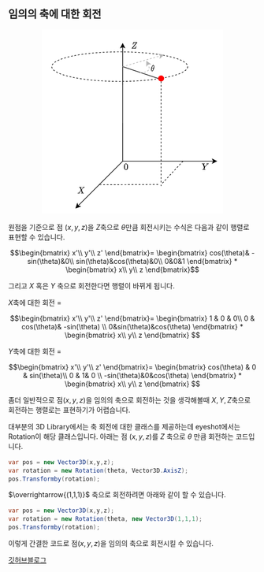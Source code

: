 ## 임의의 축에 대한 회전

<p align="center"> <img src="images/2022-12-24-09-20-18-image.png" title="" alt=""> </p>

원점을 기준으로 점 $(x,y,z)$을 $Z$축으로 $\theta$만큼 회전시키는 수식은 다음과 같이 행렬로 표현할 수 있습니다.

$$\begin{bmatrix}
x'\\
y'\\
z'
\end{bmatrix}=
\begin{bmatrix}
cos(\theta)& -sin(\theta)&0\\
sin(\theta)&cos(\theta)&0\\
0&0&1
\end{bmatrix}
*
\begin{bmatrix}
x\\
y\\
z
\end{bmatrix}$$

그리고 $X$ 혹은 $Y$ 축으로 회전한다면 행렬이 바뀌게 됩니다.

$X$축에 대한 회전 = 

$$\begin{bmatrix}
x'\\
y'\\
z'
\end{bmatrix}=
\begin{bmatrix}
1 & 0 & 0\\
0 & cos(\theta)& -sin(\theta) \\
0&sin(\theta)&cos(\theta)
\end{bmatrix}
*
\begin{bmatrix}
x\\
y\\
z
\end{bmatrix}
$$

$Y$축에 대한 회전 =

$$\begin{bmatrix}
x'\\
y'\\
z'
\end{bmatrix}=
\begin{bmatrix}
cos(\theta) & 0 & sin(\theta)\\
0 & 1& 0 \\
-sin(\theta)&0&cos(\theta)
\end{bmatrix}
*
\begin{bmatrix}
x\\
y\\
z
\end{bmatrix}
$$

좀더 일반적으로 점$(x,y,z)$을 임의의 축으로 회전하는 것을 생각해볼때 $X,Y,Z$축으로 회전하는 행렬로는 표현하기가 어렵습니다.

대부분의 3D Library에서는 축 회전에 대한 클래스를 제공하는데 eyeshot에서는 Rotation이  해당 클래스입니다. 아래는 점 $(x,y,z)$를 $Z$ 축으로 $\theta$ 만큼 회전하는 코드입니다. 

```cs
var pos = new Vector3D(x,y,z);
var rotation = new Rotation(theta, Vector3D.AxisZ);
pos.Transformby(rotation);
```

$\overrightarrow{(1,1,1)}$ 축으로 회전하려면 아래와 같이 할 수 있습니다.

```cs
var pos = new Vector3D(x,y,z);
var rotation = new Rotation(theta, new Vector3D(1,1,1);
pos.Transformby(rotation);
```

이렇게 간결한 코드로 점$(x,y,z)$을 임의의 축으로 회전시킬 수 있습니다.

<a class="post-tag btn btn-outline-primary" href="/tags/%EA%B9%83%ED%97%88%EB%B8%8C%EB%B8%94%EB%A1%9C%EA%B7%B8/">깃허브블로그</a>
